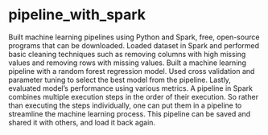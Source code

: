# pipeline_with_spark

Built machine learning pipelines using Python and Spark, free, open-source programs that can be downloaded. 
Loaded dataset in Spark and performed basic cleaning techniques such as removing columns with high missing values and removing rows with missing values. 
Built a machine learning pipeline with a random forest regression model. Used cross validation and parameter tuning to select the best model from the pipeline. 
Lastly, evaluated model’s performance using various metrics. A pipeline in Spark combines multiple execution steps in the order of their execution. 
So rather than executing the steps individually, one can put them in a pipeline to streamline the machine learning process. 
This pipeline can be saved and shared it with others, and load it back again.
